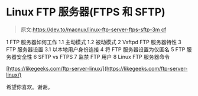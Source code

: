 # Linux FTP 服务器(FTPS 和 SFTP)

> 原文:[https://dev.to/macnux/linux-ftp-server-ftps-sftp-3m cf](https://dev.to/macnux/linux-ftp-server-ftps--sftp-3mcf)

1 FTP 服务器如何工作
1.1 主动模式
1.2 被动模式
2 Vsftpd FTP 服务器特性
3 FTP 服务器设置
3.1 以本地用户身份连接
4 将 FTP 服务器设置为仅匿名
5 FTP 服务器安全性
6 SFTP vs FTPS
7 监禁 FTP 用户
8 Linux FTP 服务器命令

[https://likegeeks.com/ftp-server-linux/](https://likegeeks.com/ftp-server-linux/)

希望你喜欢。谢谢。